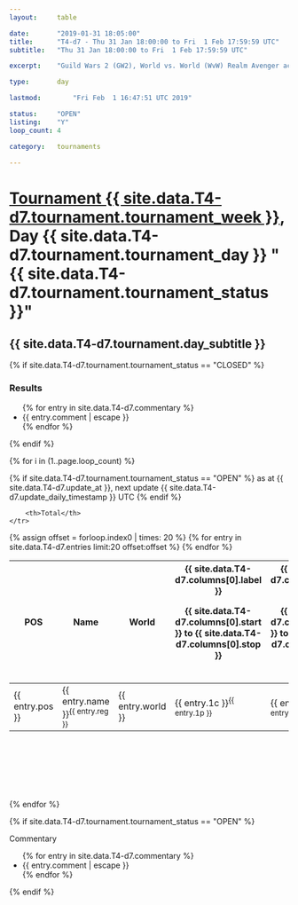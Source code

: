 ```yaml
---
layout: 	table

date: 		"2019-01-31 18:05:00"
title: 		"T4-d7 - Thu 31 Jan 18:00:00 to Fri  1 Feb 17:59:59 UTC"
subtitle: 	"Thu 31 Jan 18:00:00 to Fri  1 Feb 17:59:59 UTC"

excerpt:    "Guild Wars 2 (GW2), World vs. World (WvW) Realm Avenger achivement Tournament. \"Every Kill Counts\""

type:       day

lastmod: 		"Fri Feb  1 16:47:51 UTC 2019"

status:     "OPEN"
listing:    "Y"
loop_count: 4

category: 	tournaments

---
```

<div class="table_header">
    <h1><a href="{{ site.data.T4-d7.tournament.week_url }}">Tournament {{ site.data.T4-d7.tournament.tournament_week }}</a>, Day {{ site.data.T4-d7.tournament.tournament_day }} "{{ site.data.T4-d7.tournament.tournament_status }}"</h1>
    <h2>{{ site.data.T4-d7.tournament.day_subtitle }}</h2> 
</div>

{% if site.data.T4-d7.tournament.tournament_status == "CLOSED" %} 
<div class="commentary">
  <h3>Results</h3>
  <ul>
    {% for entry in site.data.T4-d7.commentary %}
    <li class="commentary_list">{{ entry.comment | escape }}</li>
    {% endfor %}
  </ul>
</div>
{% endif %}


{% for i in (1..page.loop_count) %}

{% if site.data.T4-d7.tournament.tournament_status == "OPEN" %} 
<span class="table_nextupdate">as at {{ site.data.T4-d7.update_at }}, next update {{ site.data.T4-d7.update_daily_timestamp }} UTC</span> 
{% endif %}

<table class="day_table">
  <colgroup>
    <col style="width:18px">
    <col style="width:55px">
    <col style="width:55px">
    <col style="width:12px">
    <col style="width:12px">
    <col style="width:12px">
    <col style="width:12px">
    <col style="width:12px">
    <col style="width:12px">
    <col style="width:12px">
    <col style="width:12px">
    <col style="width:12px">
    <col style="width:12px">
    <col style="width:12px">
    <col style="width:12px">
    <col style="width:12px">
    <col style="width:12px">
    <col style="width:12px">
    <col style="width:12px">
    <col style="width:12px">
    <col style="width:12px">
    <col style="width:12px">
    <col style="width:12px">
    <col style="width:12px">
    <col style="width:12px">
    <col style="width:12px">
    <col style="width:12px">
    <col style="width:18px">
  </colgroup>  
  <thead>
    <tr>
        <th>POS</th>
        <th class="AlignLeft">Name</th>
        <th class="AlignLeft">World</th>

<th><div class="label">{{ site.data.T4-d7.columns[0].label }}<p class="onhover">{{ site.data.T4-d7.columns[0].start }} to {{ site.data.T4-d7.columns[0].stop }}</p></div>​</th>
<th><div class="label">{{ site.data.T4-d7.columns[1].label }}<p class="onhover">{{ site.data.T4-d7.columns[1].start }} to {{ site.data.T4-d7.columns[1].stop }}</p></div>​</th>
<th><div class="label">{{ site.data.T4-d7.columns[2].label }}<p class="onhover">{{ site.data.T4-d7.columns[2].start }} to {{ site.data.T4-d7.columns[2].stop }}</p></div>​</th>
<th><div class="label">{{ site.data.T4-d7.columns[3].label }}<p class="onhover">{{ site.data.T4-d7.columns[3].start }} to {{ site.data.T4-d7.columns[3].stop }}</p></div>​</th>
<th><div class="label">{{ site.data.T4-d7.columns[4].label }}<p class="onhover">{{ site.data.T4-d7.columns[4].start }} to {{ site.data.T4-d7.columns[4].stop }}</p></div>​</th>
<th><div class="label">{{ site.data.T4-d7.columns[5].label }}<p class="onhover">{{ site.data.T4-d7.columns[5].start }} to {{ site.data.T4-d7.columns[5].stop }}</p></div>​</th>
<th><div class="label">{{ site.data.T4-d7.columns[6].label }}<p class="onhover">{{ site.data.T4-d7.columns[6].start }} to {{ site.data.T4-d7.columns[6].stop }}</p></div>​</th>
<th><div class="label">{{ site.data.T4-d7.columns[7].label }}<p class="onhover">{{ site.data.T4-d7.columns[7].start }} to {{ site.data.T4-d7.columns[7].stop }}</p></div>​</th>
<th><div class="label">{{ site.data.T4-d7.columns[8].label }}<p class="onhover">{{ site.data.T4-d7.columns[8].start }} to {{ site.data.T4-d7.columns[8].stop }}</p></div>​</th>
<th><div class="label">{{ site.data.T4-d7.columns[9].label }}<p class="onhover">{{ site.data.T4-d7.columns[9].start }} to {{ site.data.T4-d7.columns[9].stop }}</p></div>​</th>
<th><div class="label">{{ site.data.T4-d7.columns[10].label }}<p class="onhover">{{ site.data.T4-d7.columns[10].start }} to {{ site.data.T4-d7.columns[10].stop }}</p></div>​</th>

<th><div class="label">{{ site.data.T4-d7.columns[11].label }}<p class="onhover">{{ site.data.T4-d7.columns[11].start }} to {{ site.data.T4-d7.columns[11].stop }}</p></div>​</th>
<th><div class="label">{{ site.data.T4-d7.columns[12].label }}<p class="onhover">{{ site.data.T4-d7.columns[12].start }} to {{ site.data.T4-d7.columns[12].stop }}</p></div>​</th>
<th><div class="label">{{ site.data.T4-d7.columns[13].label }}<p class="onhover">{{ site.data.T4-d7.columns[13].start }} to {{ site.data.T4-d7.columns[13].stop }}</p></div>​</th>
<th><div class="label">{{ site.data.T4-d7.columns[14].label }}<p class="onhover">{{ site.data.T4-d7.columns[14].start }} to {{ site.data.T4-d7.columns[14].stop }}</p></div>​</th>
<th><div class="label">{{ site.data.T4-d7.columns[15].label }}<p class="onhover">{{ site.data.T4-d7.columns[15].start }} to {{ site.data.T4-d7.columns[15].stop }}</p></div>​</th>
<th><div class="label">{{ site.data.T4-d7.columns[16].label }}<p class="onhover">{{ site.data.T4-d7.columns[16].start }} to {{ site.data.T4-d7.columns[16].stop }}</p></div>​</th>
<th><div class="label">{{ site.data.T4-d7.columns[17].label }}<p class="onhover">{{ site.data.T4-d7.columns[17].start }} to {{ site.data.T4-d7.columns[17].stop }}</p></div>​</th>
<th><div class="label">{{ site.data.T4-d7.columns[18].label }}<p class="onhover">{{ site.data.T4-d7.columns[18].start }} to {{ site.data.T4-d7.columns[18].stop }}</p></div>​</th>
<th><div class="label">{{ site.data.T4-d7.columns[19].label }}<p class="onhover">{{ site.data.T4-d7.columns[19].start }} to {{ site.data.T4-d7.columns[19].stop }}</p></div>​</th>
<th><div class="label">{{ site.data.T4-d7.columns[20].label }}<p class="onhover">{{ site.data.T4-d7.columns[20].start }} to {{ site.data.T4-d7.columns[20].stop }}</p></div>​</th>

<th><div class="label">{{ site.data.T4-d7.columns[21].label }}<p class="onhover">{{ site.data.T4-d7.columns[21].start }} to {{ site.data.T4-d7.columns[21].stop }}</p></div>​</th>
<th><div class="label">{{ site.data.T4-d7.columns[22].label }}<p class="onhover">{{ site.data.T4-d7.columns[22].start }} to {{ site.data.T4-d7.columns[22].stop }}</p></div>​</th>
<th><div class="label">{{ site.data.T4-d7.columns[23].label }}<p class="onhover">{{ site.data.T4-d7.columns[23].start }} to {{ site.data.T4-d7.columns[23].stop }}</p></div>​</th>

        <th>Total</th>
    </tr>
  </thead>
  {% assign offset = forloop.index0 | times: 20 %}
<tbody>
{% for entry in site.data.T4-d7.entries limit:20 offset:offset %}
  <tr>
    <td class="pl{{ entry.pos }}">{{ entry.pos }}</td>
    <td class="AlignLeft">{{ entry.name }}<sup>{{ entry.reg }}</sup></td>
    <td class="AlignLeft">{{ entry.world }}</td>
    <td class="pl{{ entry.1p }}">{{ entry.1c }}<sup>{{ entry.1p }}</sup></td>
    <td class="pl{{ entry.2p }}">{{ entry.2c }}<sup>{{ entry.2p }}</sup></td>
    <td class="pl{{ entry.3p }}">{{ entry.3c }}<sup>{{ entry.3p }}</sup></td>
    <td class="pl{{ entry.4p }}">{{ entry.4c }}<sup>{{ entry.4p }}</sup></td>
    <td class="pl{{ entry.5p }}">{{ entry.5c }}<sup>{{ entry.5p }}</sup></td>
    <td class="pl{{ entry.6p }}">{{ entry.6c }}<sup>{{ entry.6p }}</sup></td>
    <td class="pl{{ entry.7p }}">{{ entry.7c }}<sup>{{ entry.7p }}</sup></td>
    <td class="pl{{ entry.8p }}">{{ entry.8c }}<sup>{{ entry.8p }}</sup></td>
    <td class="pl{{ entry.9p }}">{{ entry.9c }}<sup>{{ entry.9p }}</sup></td>
    <td class="pl{{ entry.10p }}">{{ entry.10c }}<sup>{{ entry.10p }}</sup></td>
    <td class="pl{{ entry.11p }}">{{ entry.11c }}<sup>{{ entry.11p }}</sup></td>
    <td class="pl{{ entry.12p }}">{{ entry.12c }}<sup>{{ entry.12p }}</sup></td>
    <td class="pl{{ entry.13p }}">{{ entry.13c }}<sup>{{ entry.13p }}</sup></td>
    <td class="pl{{ entry.14p }}">{{ entry.14c }}<sup>{{ entry.14p }}</sup></td>
    <td class="pl{{ entry.15p }}">{{ entry.15c }}<sup>{{ entry.15p }}</sup></td>
    <td class="pl{{ entry.16p }}">{{ entry.16c }}<sup>{{ entry.16p }}</sup></td>
    <td class="pl{{ entry.17p }}">{{ entry.17c }}<sup>{{ entry.17p }}</sup></td>
    <td class="pl{{ entry.18p }}">{{ entry.18c }}<sup>{{ entry.18p }}</sup></td>
    <td class="pl{{ entry.19p }}">{{ entry.19c }}<sup>{{ entry.19p }}</sup></td>
    <td class="pl{{ entry.20p }}">{{ entry.20c }}<sup>{{ entry.20p }}</sup></td>
    <td class="pl{{ entry.21p }}">{{ entry.21c }}<sup>{{ entry.21p }}</sup></td>
    <td class="pl{{ entry.22p }}">{{ entry.22c }}<sup>{{ entry.22p }}</sup></td>
    <td class="pl{{ entry.23p }}">{{ entry.23c }}<sup>{{ entry.23p }}</sup></td>
    <td class="pl{{ entry.24p }}">{{ entry.24c }}<sup>{{ entry.24p }}</sup></td>
    <td>{{ entry.total }}</td>
  </tr>
{% endfor %}  
</tbody>
</table>
<div class="leaderboard">
  <script async src="//pagead2.googlesyndication.com/pagead/js/adsbygoogle.js"></script>
  <!-- 728x90 -->
  <ins class="adsbygoogle"
       style="display:inline-block;width:728px;height:90px"
       data-ad-client="ca-pub-3274917281288240"
       data-ad-slot="3870538733"></ins>
  <script>
  (adsbygoogle = window.adsbygoogle || []).push({});
  </script>    
</div>
<br />
{% endfor %}

{% if site.data.T4-d7.tournament.tournament_status == "OPEN" %} 
<div class="commentary">
  <span class="commentary_title">Commentary</span>
  <ul>
    {% for entry in site.data.T4-d7.commentary %}
    <li class="commentary_list">{{ entry.comment | escape }}</li>
    {% endfor %}
  </ul>
</div>
{% endif %}


